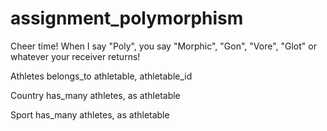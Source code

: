 assignment_polymorphism
=======================

Cheer time! When I say "Poly", you say "Morphic", "Gon", "Vore", "Glot" or whatever your receiver returns!



Athletes belongs_to athletable, athletable_id

Country has_many athletes, as athletable

Sport has_many athletes, as athletable